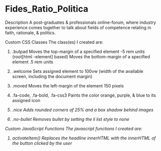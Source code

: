 # Fides_Ratio_Politica

Description
A post-graduates & professionals online-forum, where industry experience comes together to talk about fields of competence relating in faith, rationale, & politics. 

Custom CSS Classes
The class(es) I created are:

1. .butpad
Moves the top-margin of a specified element -5 rem units (root[html -element] based)
Moves the bottom-margin of a specified element .5 rem units

2. .welcome
Sets assigned element to 100vw (width of the available screen, including the document margin)

3. .moved
Moves the left-margin of the element 150 pixels

4. .fa-code, .fa-bold, .fa-css3
Paints the color orange, purple, & blue to its assigned icon <i>

5. .nice
Adds rounded corners of 25% and a box shadow behind images

6. .no-bullet
Removes bullet by setting the li list style to none

Custom JavaScript Functions
The javascript functions I created are:

1. activateItem()
Replaces the headline innerHTML with the innerHTML of the button clicked by the user
